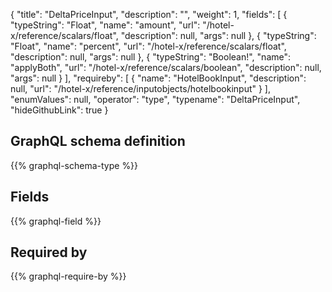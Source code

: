 {
  "title": "DeltaPriceInput",
  "description": "",
  "weight": 1,
  "fields": [
    {
      "typeString": "Float",
      "name": "amount",
      "url": "/hotel-x/reference/scalars/float",
      "description": null,
      "args": null
    },
    {
      "typeString": "Float",
      "name": "percent",
      "url": "/hotel-x/reference/scalars/float",
      "description": null,
      "args": null
    },
    {
      "typeString": "Boolean!",
      "name": "applyBoth",
      "url": "/hotel-x/reference/scalars/boolean",
      "description": null,
      "args": null
    }
  ],
  "requireby": [
    {
      "name": "HotelBookInput",
      "description": null,
      "url": "/hotel-x/reference/inputobjects/hotelbookinput"
    }
  ],
  "enumValues": null,
  "operator": "type",
  "typename": "DeltaPriceInput",
  "hideGithubLink": true
}
## GraphQL schema definition

{{% graphql-schema-type %}}

## Fields

{{% graphql-field %}}

## Required by

{{% graphql-require-by %}}
